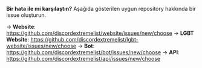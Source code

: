 **Bir hata ile mi karşılaştın?** Aşağıda gösterilen uygun repository hakkında bir issue oluşturun.

-> **Website**: <https://github.com/discordextremelist/website/issues/new/choose> -> **LGBT Website**: <https://github.com/discordextremelist/lgbt-website/issues/new/choose> -> **Bot**: <https://github.com/discordextremelist/bot/issues/new/choose> -> **API**: <https://github.com/discordextremelist/api/issues/new/choose>